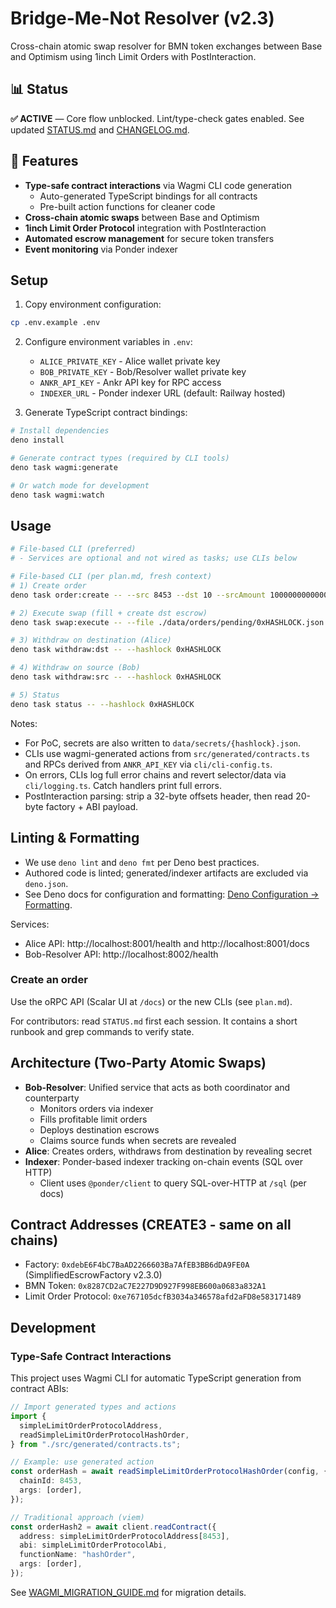 # Bridge-Me-Not Resolver (v2.3)

Cross-chain atomic swap resolver for BMN token exchanges between Base and Optimism using 1inch Limit Orders with PostInteraction.

## 📊 Status

**✅ ACTIVE** — Core flow unblocked. Lint/type-check gates enabled. See updated [STATUS.md](STATUS.md) and [CHANGELOG.md](CHANGELOG.md).

## 🚀 Features

- **Type-safe contract interactions** via Wagmi CLI code generation
  - Auto-generated TypeScript bindings for all contracts
  - Pre-built action functions for cleaner code
- **Cross-chain atomic swaps** between Base and Optimism
- **1inch Limit Order Protocol** integration with PostInteraction
- **Automated escrow management** for secure token transfers
- **Event monitoring** via Ponder indexer

## Setup

1. Copy environment configuration:

```bash
cp .env.example .env
```

2. Configure environment variables in `.env`:
   - `ALICE_PRIVATE_KEY` - Alice wallet private key
   - `BOB_PRIVATE_KEY` - Bob/Resolver wallet private key  
   - `ANKR_API_KEY` - Ankr API key for RPC access
   - `INDEXER_URL` - Ponder indexer URL (default: Railway hosted)

3. Generate TypeScript contract bindings:

```bash
# Install dependencies
deno install

# Generate contract types (required by CLI tools)
deno task wagmi:generate

# Or watch mode for development
deno task wagmi:watch
```

## Usage

```bash
# File-based CLI (preferred)
# - Services are optional and not wired as tasks; use CLIs below

# File-based CLI (per plan.md, fresh context)
# 1) Create order
deno task order:create -- --src 8453 --dst 10 --srcAmount 10000000000000000 --dstAmount 10000000000000000 --resolver 0x...

# 2) Execute swap (fill + create dst escrow)
deno task swap:execute -- --file ./data/orders/pending/0xHASHLOCK.json

# 3) Withdraw on destination (Alice)
deno task withdraw:dst -- --hashlock 0xHASHLOCK

# 4) Withdraw on source (Bob)
deno task withdraw:src -- --hashlock 0xHASHLOCK

# 5) Status
deno task status -- --hashlock 0xHASHLOCK
```

Notes:
- For PoC, secrets are also written to `data/secrets/{hashlock}.json`.
- CLIs use wagmi-generated actions from `src/generated/contracts.ts` and RPCs derived from `ANKR_API_KEY` via `cli/cli-config.ts`.
- On errors, CLIs log full error chains and revert selector/data via `cli/logging.ts`. Catch handlers print full errors.
- PostInteraction parsing: strip a 32-byte offsets header, then read 20-byte factory + ABI payload.

## Linting & Formatting

- We use `deno lint` and `deno fmt` per Deno best practices.
- Authored code is linted; generated/indexer artifacts are excluded via `deno.json`.
- See Deno docs for configuration and formatting: [Deno Configuration → Formatting](https://docs.deno.com/runtime/fundamentals/configuration/#formatting).

Services:
- Alice API: http://localhost:8001/health and http://localhost:8001/docs
- Bob-Resolver API: http://localhost:8002/health

### Create an order

Use the oRPC API (Scalar UI at `/docs`) or the new CLIs (see `plan.md`).

For contributors: read `STATUS.md` first each session. It contains a short runbook and grep commands to verify state.

## Architecture (Two-Party Atomic Swaps)

- **Bob-Resolver**: Unified service that acts as both coordinator and
  counterparty
  - Monitors orders via indexer
  - Fills profitable limit orders
  - Deploys destination escrows
  - Claims source funds when secrets are revealed
- **Alice**: Creates orders, withdraws from destination by revealing secret
- **Indexer**: Ponder-based indexer tracking on-chain events (SQL over HTTP)
  - Client uses `@ponder/client` to query SQL-over-HTTP at `/sql` (per docs)

## Contract Addresses (CREATE3 - same on all chains)

- Factory: `0xdebE6F4bC7BaAD2266603Ba7AfEB3BB6dDA9FE0A` (SimplifiedEscrowFactory v2.3.0)
- BMN Token: `0x8287CD2aC7E227D9D927F998EB600a0683a832A1`
- Limit Order Protocol: `0xe767105dcfB3034a346578afd2aFD8e583171489`

## Development

### Type-Safe Contract Interactions

This project uses Wagmi CLI for automatic TypeScript generation from contract ABIs:

```typescript
// Import generated types and actions
import {
  simpleLimitOrderProtocolAddress,
  readSimpleLimitOrderProtocolHashOrder,
} from "./src/generated/contracts.ts";

// Example: use generated action
const orderHash = await readSimpleLimitOrderProtocolHashOrder(config, {
  chainId: 8453,
  args: [order],
});

// Traditional approach (viem)
const orderHash2 = await client.readContract({
  address: simpleLimitOrderProtocolAddress[8453],
  abi: simpleLimitOrderProtocolAbi,
  functionName: "hashOrder",
  args: [order],
});
```

See [WAGMI_MIGRATION_GUIDE.md](docs/WAGMI_MIGRATION_GUIDE.md) for migration details.
